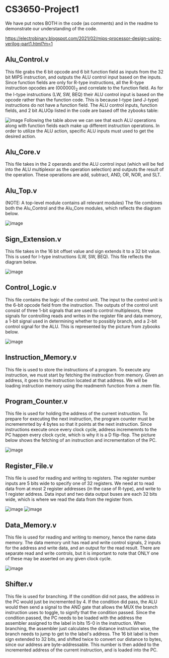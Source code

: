 # CS3650-Project1

We have put notes BOTH in the code (as comments) and in the readme to demonstrate our understanding of the code. 

https://electrobinary.blogspot.com/2021/02/mips-processor-design-using-verilog-part1.html?m=1

## Alu_Control.v

This file grabs the 6 bit opcode and 6 bit function field as inputs from the 32 bit MIPS instruction, and outputs the ALU control input based on the inputs. Since function fields are only for R-type instructions, all the R-type instruction opcodes are (000000)<sub>2</sub> and correlate to the function field. As for the I-type instructions (LW, SW, BEQ) their ALU control input is based on the opcode rather than the function code. This is because I-type (and J-type) instructions do not have a function field. The ALU control inputs, function fields, and 2 bit ALUOp listed in the code are based off the zybooks table: 

![image](https://user-images.githubusercontent.com/73093864/205182599-0f762713-963d-441d-90b2-b4a1c54eab20.png)
Following the table above we can see that each ALU operations along with function fields each make up different instruction operations. In order to utilize the ALU action, specific ALU inputs must used to get the desired action. 
## Alu_Core.v

This file takes in the 2 operands and the ALU control input (which will be fed into the ALU multiplexor as the operation selection) and outputs the result of the operation. These operations are add, subtract, AND, OR, NOR, and SLT.

## Alu_Top.v

(NOTE: A top-level module contains all relevant modules) The file combines both the Alu_Control and the Alu_Core modules, which reflects the diagram below.

![image](https://user-images.githubusercontent.com/73093864/205184230-14323199-955e-4493-96fb-6142063bae4b.png)

## Sign_Extension.v

This file takes in the 16 bit offset value and sign extends it to a 32 bit value. This is used for I-type instructions (LW, SW, BEQ). This file reflects the diagram below.

![image](https://user-images.githubusercontent.com/73093864/205186942-f88f224c-4231-447e-8d96-53270d88a0c4.png)

## Control_Logic.v

This file contains the logic of the control unit. The input to the control unit is the 6-bit opcode field from the instruction. The outputs of the control unit consist of three 1-bit signals that are used to control multiplexors, three signals for controlling reads and writes in the register file and data memory, a 1-bit signal used in determining whether to possibly branch, and a 2-bit control signal for the ALU.
This is represented by the picture from zybooks below.

![image](https://user-images.githubusercontent.com/73093864/205467890-b870c2a3-5c00-4324-9f52-a798ae152ff2.png)

## Instruction_Memory.v

This file is used to store the instructions of a program. To execute any instruction, we must start by fetching the instruction from memory. Given an address, it goes to the instruction located at that address. We will be loading instruction memory using the readmemh function from a .mem file. 

## Program_Counter.v

This file is used for holding the address of the current instruction. To prepare for executing the next instruction, the program counter must be incrememnted by 4 bytes so that it points at the next instruction. Since instructions execute once every clock cycle, address incrememnts to the PC happen every clock cycle, which is why it is a D flip-flop. The picture below shows the fetching of an instruction and incrementation of the PC.

![image](https://user-images.githubusercontent.com/73093864/205469221-f46fd9c4-eef1-4b66-a3c0-6e81efe3ee42.png)

## Register_File.v

This file is used for reading and writing to registers. The register number inputs are 5 bits wide to specify one of 32 registers. We need at to read data from at most 2 register addresses (in the case of R-type), and write to 1 register address. Data input and two data output buses are each 32 bits wide, which is where we read the data from the register from.

![image](https://user-images.githubusercontent.com/73093864/205467962-ff8230c2-db2d-4b24-98c0-77ba406c012a.png)
![image](https://user-images.githubusercontent.com/73093864/205469616-b7156ad0-3941-43bc-962d-38ff93331f88.png)

## Data_Memory.v 

This file is used for reading and writing to memory, hence the name data memory. The data memory unit has read and write control signals, 2 inputs for the address and write data, and an output for the read result. There are separate read and write controls, but it is important to note that ONLY one of these may be asserted on any given clock cycle. 

![image](https://user-images.githubusercontent.com/73093864/205477380-23f16ed9-6699-4e44-a502-63e71d116aba.png)

## Shifter.v

This file is used for branching. If the condition did not pass, the address in the PC would just be incremented by 4. If the condition did pass, the ALU would then send a signal to the AND gate that allows the MUX the branch instruction uses to toggle, to signify that the condition passed. Since the condition passed, the PC needs to be loaded with the address the assembler assigned to the label in bits 15-0 in the instruction. When branching, the assembler just calculates the distance instruction wise, the branch needs to jump to get to the label's address. The 16 bit label is then sign extended to 32 bits, and shifted twice to convert our distance to bytes, since our address are byte-addressable. This number is then added to the incremented address of the current instruction, and is loaded into the PC.


